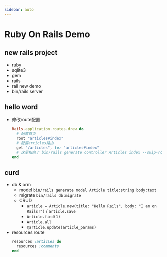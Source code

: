 ```yaml
---
sidebar: auto
---
```

# Ruby On Rails Demo

## new rails project
+ ruby
+ sqlite3
+ gem
+ rails
+ rail new demo
+ bin/rails server
## hello word
+ 修改route配置
  ```ruby
  Rails.application.routes.draw do
    # 配置首页
    root "articles#index"
    # 配置articles路由
    get "/articles", to: "articles#index"
    # 这里指向了 bin/rails generate controller Articles index --skip-routes 生成的页面
  end
  ```

## curd
+ db & orm
  + model `bin/rails generate model Article title:string body:text`
  + migrate `bin/rails db:migrate`
  + CRUD
    + `article = Article.new(title: "Hello Rails", body: "I am on Rails!")` / `article.save`
    + `Article.find(1)`
    + `Article.all`
    + `@article.update(article_params)`
+ resources route
  ```ruby
  resources :articles do
    resources :comments
  end
  ```

